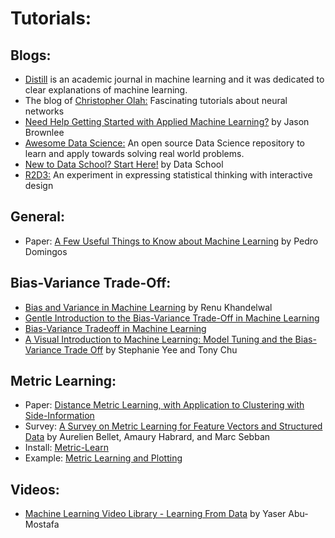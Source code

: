 # Tutorials:

## Blogs: 
* [Distill](https://distill.pub/about/) is an academic journal in machine learning and it was dedicated to clear explanations of machine learning. 
* The blog of [Christopher Olah:](http://colah.github.io) Fascinating tutorials about neural networks
* [Need Help Getting Started with Applied Machine Learning?](https://machinelearningmastery.com/start-here/) by Jason Brownlee <br>
* [Awesome Data Science:](https://github.com/bulutyazilim/awesome-datascience) An open source Data Science repository to learn and apply towards solving real world problems. <br>
* [New to Data School? Start Here!](https://www.dataschool.io/start/) by Data School
* [R2D3:](http://www.r2d3.us) An experiment in expressing statistical thinking with interactive design

## General:
* Paper: [A Few Useful Things to Know about Machine Learning](https://homes.cs.washington.edu/~pedrod/papers/cacm12.pdf) by Pedro Domingos

## Bias-Variance Trade-Off:
* [Bias and Variance in Machine Learning](https://medium.com/datadriveninvestor/bias-and-variance-in-machine-learning-51fdd38d1f86) by Renu Khandelwal
* [Gentle Introduction to the Bias-Variance Trade-Off in Machine Learning](https://machinelearningmastery.com/gentle-introduction-to-the-bias-variance-trade-off-in-machine-learning/)
* [Bias-Variance Tradeoff in Machine Learning](https://www.learnopencv.com/bias-variance-tradeoff-in-machine-learning/)
* [A Visual Introduction to Machine Learning: Model Tuning and the Bias-Variance Trade Off](http://www.r2d3.us/visual-intro-to-machine-learning-part-2/) by Stephanie Yee and Tony Chu

## Metric Learning:
* Paper: [Distance Metric Learning, with Application to Clustering with Side-Information](https://ai.stanford.edu/~ang/papers/nips02-metric.pdf)
* Survey: [A Survey on Metric Learning for Feature Vectors and Structured Data](https://arxiv.org/pdf/1306.6709.pdf) by Aurelien Bellet, Amaury Habrard, and Marc Sebban
* Install: [Metric-Learn](https://github.com/metric-learn/metric-learn) 
* Example: [Metric Learning and Plotting](https://github.com/metric-learn/metric-learn/blob/master/examples/metric_plotting.ipynb)

## Videos:
* [Machine Learning Video Library - Learning From Data](https://work.caltech.edu/library/index.html) by Yaser Abu-Mostafa
